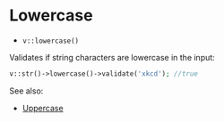 # Lowercase

- `v::lowercase()`

Validates if string characters are lowercase in the input:

```php
v::str()->lowercase()->validate('xkcd'); //true
```

See also:

  * [Uppercase](Uppercase.md)
